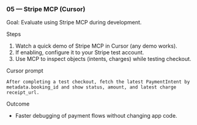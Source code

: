 ### 05 — Stripe MCP (Cursor)

Goal: Evaluate using Stripe MCP during development.

Steps
1) Watch a quick demo of Stripe MCP in Cursor (any demo works).
2) If enabling, configure it to your Stripe test account.
3) Use MCP to inspect objects (intents, charges) while testing checkout.

Cursor prompt
```
After completing a test checkout, fetch the latest PaymentIntent by metadata.booking_id and show status, amount, and latest charge receipt_url.
```

Outcome
- Faster debugging of payment flows without changing app code.


